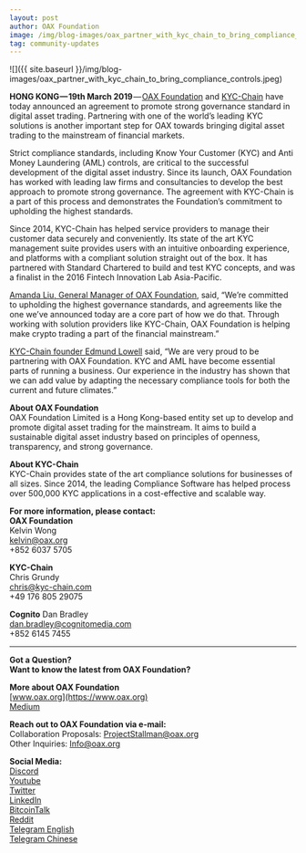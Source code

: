 ```yaml
---
layout: post
author: OAX Foundation
image: /img/blog-images/oax_partner_with_kyc_chain_to_bring_compliance_controls.jpeg
tag: community-updates
---
```


![]({{ site.baseurl }}/img/blog-images/oax_partner_with_kyc_chain_to_bring_compliance_controls.jpeg)

**HONG KONG — 19th March 2019** — [OAX Foundation](https://www.oax.org/en) and [KYC-Chain](https://kyc-chain.com) have today announced an agreement to promote strong governance standard in digital asset trading. Partnering with one of the world’s leading KYC solutions is another important step for OAX towards bringing digital asset trading to the mainstream of financial markets.

Strict compliance standards, including Know Your Customer (KYC) and Anti Money Laundering (AML) controls, are critical to the successful development of the digital asset industry. Since its launch, OAX Foundation has worked with leading law firms and consultancies to develop the best approach to promote strong governance. The agreement with KYC-Chain is a part of this process and demonstrates the Foundation’s commitment to upholding the highest standards.

Since 2014, KYC-Chain has helped service providers to manage their customer data securely and conveniently. Its state of the art KYC management suite provides users with an intuitive onboarding experience, and platforms with a compliant solution straight out of the box. It has partnered with Standard Chartered to build and test KYC concepts, and was a finalist in the 2016 Fintech Innovation Lab Asia-Pacific.

[Amanda Liu, General Manager of OAX Foundation](https://www.linkedin.com/in/amanda-liu-57934561/), said, “We’re committed to upholding the highest governance standards, and agreements like the one we’ve announced today are a core part of how we do that. Through working with solution providers like KYC-Chain, OAX Foundation is helping make crypto trading a part of the financial mainstream.”

[KYC-Chain founder Edmund Lowell](https://www.linkedin.com/in/edmund-lowell/) said, “We are very proud to be partnering with OAX Foundation. KYC and AML have become essential parts of running a business. Our experience in the industry has shown that we can add value by adapting the necessary compliance tools for both the current and future climates.”

**About OAX Foundation**  
OAX Foundation Limited is a Hong Kong-based entity set up to develop and promote digital asset trading for the mainstream. It aims to build a sustainable digital asset industry based on principles of openness, transparency, and strong governance.

**About KYC-Chain**  
KYC-Chain provides state of the art compliance solutions for businesses of all sizes. Since 2014, the leading Compliance Software has helped process over 500,000 KYC applications in a cost-effective and scalable way.

**For more information, please contact:**  
**OAX Foundation**  
Kelvin Wong  
[kelvin@oax.org](kelvin@oax.org)  
+852 6037 5705  

**KYC-Chain**  
Chris Grundy  
[chris@kyc-chain.com](chris@kyc-chain.com)  
+49 176 805 29075  

**Cognito** 
Dan Bradley  
[dan.bradley@cognitomedia.com](dan.bradley@cognitomedia.com)  
+852 6145 7455  

---

**Got a Question?**  
**Want to know the latest from OAX Foundation?**  

**More about OAX Foundation**  
[www.oax.org](https://www.oax.org)  
[Medium](https://medium.com/@OAX_Foundation)  

**Reach out to OAX Foundation via e-mail:**  
Collaboration Proposals: [ProjectStallman@oax.org](mailto:ProjectStallman@oax.org)  
Other Inquiries: [Info@oax.org](mailto:Info@oax.org)  

**Social Media:**  
[Discord](https://discordapp.com/invite/ZH5YHkb)  
[Youtube](https://bit.ly/2Bvsk73)  
[Twitter](https://twitter.com/OAX_Foundation)  
[LinkedIn](https://www.linkedin.com/company/oax-foundation/)  
[BitcoinTalk](http://bitcointalk.org/index.php?topic=1943946)  
[Reddit](https://www.reddit.com/r/OpenANX/)  
[Telegram English](https://t.me/openanxteam)  
[Telegram Chinese](https://t.me/oax_cn)  
